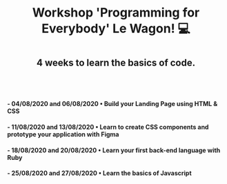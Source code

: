 <h1 align="center"> Workshop 'Programming for Everybody' Le Wagon! 💻 <h1>
<h2 align="center"> 4 weeks to learn the basics of code. <h2>
<br>

<h4> - 04/08/2020 and 06/08/2020 • Build your Landing Page using HTML & CSS </h4>
<h4> - 11/08/2020 and 13/08/2020 • Learn to create CSS components and prototype your application with Figma </h4>
<h4> - 18/08/2020 and 20/08/2020 • Learn your first back-end language with Ruby </h4>
<h4> - 25/08/2020 and 27/08/2020 • Learn the basics of Javascript </h4>
